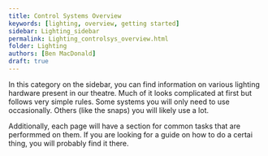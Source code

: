 ```yaml
---
title: Control Systems Overview
keywords: [lighting, overview, getting started]
sidebar: Lighting_sidebar
permalink: Lighting_controlsys_overview.html
folder: Lighting
authors: [Ben MacDonald]
draft: true
---
```


In this category on the sidebar, you can find information on various lighting hardware present in our theatre. Much of it looks complicated at first but follows very simple rules. Some systems you will only need to use occasionally. Others (like the snaps) you will likely use a lot.

Additionally, each page will have a section for common tasks that are performmed on them. If you are looking for a guide on how to do a certai thing, you will probably find it there.